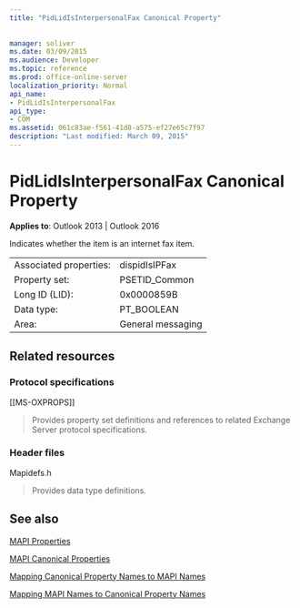 ```yaml
---
title: "PidLidIsInterpersonalFax Canonical Property"
 
 
manager: soliver
ms.date: 03/09/2015
ms.audience: Developer
ms.topic: reference
ms.prod: office-online-server
localization_priority: Normal
api_name:
- PidLidIsInterpersonalFax
api_type:
- COM
ms.assetid: 061c83ae-f561-41d8-a575-ef27e65c7f97
description: "Last modified: March 09, 2015"
---
```


# PidLidIsInterpersonalFax Canonical Property

  
  
**Applies to**: Outlook 2013 | Outlook 2016 
  
Indicates whether the item is an internet fax item.
  
|||
|:-----|:-----|
|Associated properties:  <br/> |dispidIsIPFax  <br/> |
|Property set:  <br/> |PSETID_Common  <br/> |
|Long ID (LID):  <br/> |0x0000859B  <br/> |
|Data type:  <br/> |PT_BOOLEAN  <br/> |
|Area:  <br/> |General messaging  <br/> |
   
## Related resources

### Protocol specifications

[[MS-OXPROPS]] 
  
> Provides property set definitions and references to related Exchange Server protocol specifications.
    
### Header files

Mapidefs.h
  
> Provides data type definitions.
    
## See also



[MAPI Properties](mapi-properties.md)
  
[MAPI Canonical Properties](mapi-canonical-properties.md)
  
[Mapping Canonical Property Names to MAPI Names](mapping-canonical-property-names-to-mapi-names.md)
  
[Mapping MAPI Names to Canonical Property Names](mapping-mapi-names-to-canonical-property-names.md)

